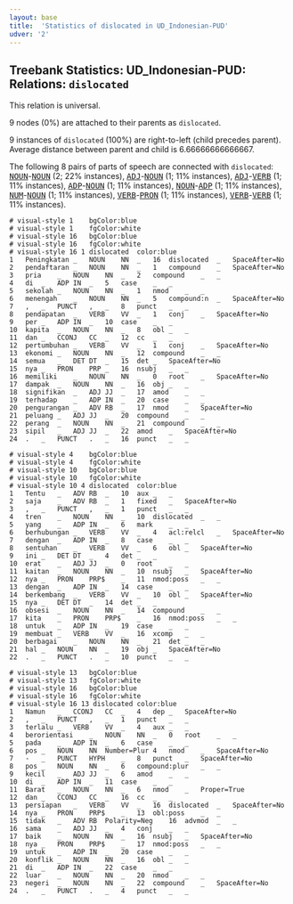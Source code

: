 ```yaml
---
layout: base
title:  'Statistics of dislocated in UD_Indonesian-PUD'
udver: '2'
---
```


## Treebank Statistics: UD_Indonesian-PUD: Relations: `dislocated`

This relation is universal.

9 nodes (0%) are attached to their parents as `dislocated`.

9 instances of `dislocated` (100%) are right-to-left (child precedes parent).
Average distance between parent and child is 6.66666666666667.

The following 8 pairs of parts of speech are connected with `dislocated`: <tt><a href="id_pud-pos-NOUN.html">NOUN</a></tt>-<tt><a href="id_pud-pos-NOUN.html">NOUN</a></tt> (2; 22% instances), <tt><a href="id_pud-pos-ADJ.html">ADJ</a></tt>-<tt><a href="id_pud-pos-NOUN.html">NOUN</a></tt> (1; 11% instances), <tt><a href="id_pud-pos-ADJ.html">ADJ</a></tt>-<tt><a href="id_pud-pos-VERB.html">VERB</a></tt> (1; 11% instances), <tt><a href="id_pud-pos-ADP.html">ADP</a></tt>-<tt><a href="id_pud-pos-NOUN.html">NOUN</a></tt> (1; 11% instances), <tt><a href="id_pud-pos-NOUN.html">NOUN</a></tt>-<tt><a href="id_pud-pos-ADP.html">ADP</a></tt> (1; 11% instances), <tt><a href="id_pud-pos-NUM.html">NUM</a></tt>-<tt><a href="id_pud-pos-NOUN.html">NOUN</a></tt> (1; 11% instances), <tt><a href="id_pud-pos-VERB.html">VERB</a></tt>-<tt><a href="id_pud-pos-PRON.html">PRON</a></tt> (1; 11% instances), <tt><a href="id_pud-pos-VERB.html">VERB</a></tt>-<tt><a href="id_pud-pos-VERB.html">VERB</a></tt> (1; 11% instances).


~~~ conllu
# visual-style 1	bgColor:blue
# visual-style 1	fgColor:white
# visual-style 16	bgColor:blue
# visual-style 16	fgColor:white
# visual-style 16 1 dislocated	color:blue
1	Peningkatan	_	NOUN	NN	_	16	dislocated	_	SpaceAfter=No
2	pendaftaran	_	NOUN	NN	_	1	compound	_	SpaceAfter=No
3	pria	_	NOUN	NN	_	2	compound	_	_
4	di	_	ADP	IN	_	5	case	_	_
5	sekolah	_	NOUN	NN	_	1	nmod	_	_
6	menengah	_	NOUN	NN	_	5	compound:n	_	SpaceAfter=No
7	,	_	PUNCT	,	_	8	punct	_	_
8	pendapatan	_	VERB	VV	_	1	conj	_	SpaceAfter=No
9	per	_	ADP	IN	_	10	case	_	_
10	kapita	_	NOUN	NN	_	8	obl	_	_
11	dan	_	CCONJ	CC	_	12	cc	_	_
12	pertumbuhan	_	VERB	VV	_	1	conj	_	SpaceAfter=No
13	ekonomi	_	NOUN	NN	_	12	compound	_	_
14	semua	_	DET	DT	_	15	det	_	SpaceAfter=No
15	nya	_	PRON	PRP	_	16	nsubj	_	_
16	memiliki	_	NOUN	NN	_	0	root	_	SpaceAfter=No
17	dampak	_	NOUN	NN	_	16	obj	_	_
18	signifikan	_	ADJ	JJ	_	17	amod	_	_
19	terhadap	_	ADP	IN	_	20	case	_	_
20	pengurangan	_	ADV	RB	_	17	nmod	_	SpaceAfter=No
21	peluang	_	ADJ	JJ	_	20	compound	_	_
22	perang	_	NOUN	NN	_	21	compound	_	_
23	sipil	_	ADJ	JJ	_	22	amod	_	SpaceAfter=No
24	.	_	PUNCT	.	_	16	punct	_	_

~~~


~~~ conllu
# visual-style 4	bgColor:blue
# visual-style 4	fgColor:white
# visual-style 10	bgColor:blue
# visual-style 10	fgColor:white
# visual-style 10 4 dislocated	color:blue
1	Tentu	_	ADV	RB	_	10	aux	_	_
2	saja	_	ADV	RB	_	1	fixed	_	SpaceAfter=No
3	,	_	PUNCT	,	_	1	punct	_	_
4	tren	_	NOUN	NN	_	10	dislocated	_	_
5	yang	_	ADP	IN	_	6	mark	_	_
6	berhubungan	_	VERB	VV	_	4	acl:relcl	_	SpaceAfter=No
7	dengan	_	ADP	IN	_	8	case	_	_
8	sentuhan	_	VERB	VV	_	6	obl	_	SpaceAfter=No
9	ini	_	DET	DT	_	4	det	_	_
10	erat	_	ADJ	JJ	_	0	root	_	_
11	kaitan	_	NOUN	NN	_	10	nsubj	_	SpaceAfter=No
12	nya	_	PRON	PRP$	_	11	nmod:poss	_	_
13	dengan	_	ADP	IN	_	14	case	_	_
14	berkembang	_	VERB	VV	_	10	obl	_	SpaceAfter=No
15	nya	_	DET	DT	_	14	det	_	_
16	obsesi	_	NOUN	NN	_	14	compound	_	_
17	kita	_	PRON	PRP$	_	16	nmod:poss	_	_
18	untuk	_	ADP	IN	_	19	case	_	_
19	membuat	_	VERB	VV	_	16	xcomp	_	_
20	berbagai	_	NOUN	NN	_	21	det	_	_
21	hal	_	NOUN	NN	_	19	obj	_	SpaceAfter=No
22	.	_	PUNCT	.	_	10	punct	_	_

~~~


~~~ conllu
# visual-style 13	bgColor:blue
# visual-style 13	fgColor:white
# visual-style 16	bgColor:blue
# visual-style 16	fgColor:white
# visual-style 16 13 dislocated	color:blue
1	Namun	_	CCONJ	CC	_	4	dep	_	SpaceAfter=No
2	,	_	PUNCT	,	_	1	punct	_	_
3	terlalu	_	VERB	VV	_	4	aux	_	_
4	berorientasi	_	NOUN	NN	_	0	root	_	_
5	pada	_	ADP	IN	_	6	case	_	_
6	pos	_	NOUN	NN	Number=Plur	4	nmod	_	SpaceAfter=No
7	-	_	PUNCT	HYPH	_	8	punct	_	SpaceAfter=No
8	pos	_	NOUN	NN	_	6	compound:plur	_	_
9	kecil	_	ADJ	JJ	_	6	amod	_	_
10	di	_	ADP	IN	_	11	case	_	_
11	Barat	_	NOUN	NN	_	6	nmod	_	Proper=True
12	dan	_	CCONJ	CC	_	16	cc	_	_
13	persiapan	_	VERB	VV	_	16	dislocated	_	SpaceAfter=No
14	nya	_	PRON	PRP$	_	13	obl:poss	_	_
15	tidak	_	ADV	RB	Polarity=Neg	16	advmod	_	_
16	sama	_	ADJ	JJ	_	4	conj	_	_
17	baik	_	NOUN	NN	_	16	nsubj	_	SpaceAfter=No
18	nya	_	PRON	PRP$	_	17	nmod:poss	_	_
19	untuk	_	ADP	IN	_	20	case	_	_
20	konflik	_	NOUN	NN	_	16	obl	_	_
21	di	_	ADP	IN	_	22	case	_	_
22	luar	_	NOUN	NN	_	20	nmod	_	_
23	negeri	_	NOUN	NN	_	22	compound	_	SpaceAfter=No
24	.	_	PUNCT	.	_	4	punct	_	_

~~~


